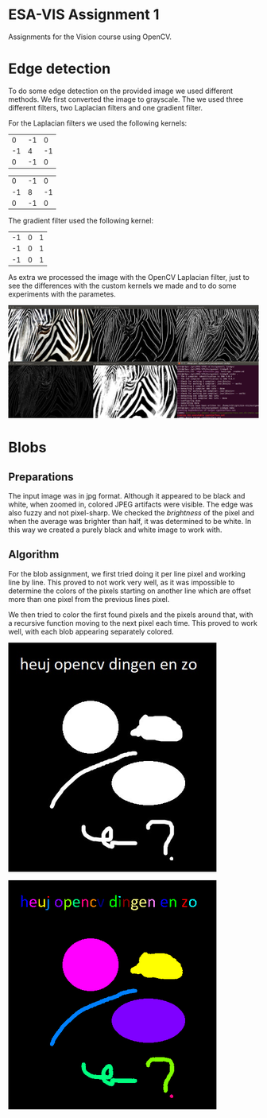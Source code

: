 # ESA-VIS Assignment 1

Assignments for the Vision course using OpenCV. 

# Edge detection

To do some edge detection on the provided image we used different methods. We first converted the image to grayscale. The we used three different filters, two Laplacian filters and one gradient filter.  
  
For the Laplacian filters we used the following kernels:

|  |  |  |
|--|--|--|
| 0|-1| 0|
|-1| 4|-1|
| 0|-1| 0|
  
|  |  |  |
|--|--|--|
| 0|-1| 0|
|-1| 8|-1|
| 0|-1| 0|
  
The gradient filter used the following kernel:
  
|  |  |  |
|--|--|--|
|-1| 0| 1|
|-1| 0| 1|
|-1| 0| 1|

As extra we processed the image with the OpenCV Laplacian filter, just to see the differences with the custom kernels we made and to do some experiments with the parametes.

![Results](./edge_results.png)

# Blobs

## Preparations
The input image was in jpg format. Although it appeared to be black and white, when zoomed in, colored JPEG artifacts were visible. The edge was also fuzzy and not pixel-sharp. We checked the *brightness* of the pixel and when the average was brighter than half, it was determined to be white. In this way we created a purely black and white image to work with.

## Algorithm
For the blob assignment, we first tried doing it per line pixel and working line by line. This proved to not work very well, as it was impossible to determine the colors of the pixels starting on another line which are offset more than one pixel from the previous lines pixel. 

We then tried to color the first found pixels and the pixels around that, with a recursive function moving to the next pixel each time. This proved to work well, with each blob appearing separately colored.

![Input](./blobs_input.jpg)

![Output](./blobs_result.png)

